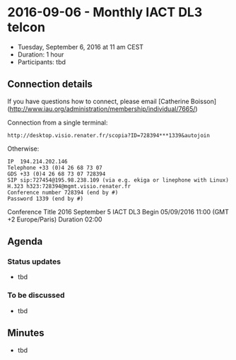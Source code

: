 # 2016-09-06 - Monthly IACT DL3 telcon

* Tuesday, September 6, 2016 at 11 am CEST
* Duration: 1 hour
* Participants: tbd

## Connection details

If you have questions how to connect, please email [Catherine Boisson]
(http://www.iau.org/administration/membership/individual/7665/)

Connection from a single terminal:

    http://desktop.visio.renater.fr/scopia?ID=728394***1339&autojoin

Otherwise:

    IP 	194.214.202.146
    Telephone +33 (0)4 26 68 73 07
    GDS +33 (0)4 26 68 73 07 728394
    SIP sip:727454@195.98.238.109 (via e.g. ekiga or linephone with Linux)
    H.323 h323:728394@mgmt.visio.renater.fr
    Conference number 728394 (end by #)
    Password 1339 (end by #)

Conference Title 2016 September 5 IACT DL3 Begin 05/09/2016 11:00 (GMT +2 Europe/Paris) Duration 02:00

## Agenda

### Status updates

* tbd

### To be discussed

* tbd

## Minutes

* tbd
